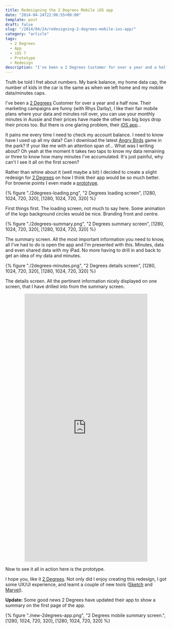 ```yaml
---
title: Redesigning the 2 Degrees Mobile iOS app
date: "2014-04-24T22:06:55+00:00"
template: post
draft: false
slug: "/2014/04/24/redesigning-2-degrees-mobile-ios-app/"
category: "article"
tags:
  - 2 Degrees
  - App
  - iOS 7
  - Prototype
  - Redesign
description: "I've been a 2 Degrees Customer for over a year and a half now. Their marketing campaigns are funny (with Rhys Darby), I like their fair mobile plans where your data and minutes roll over, you can use your monthly minutes in Aussie and their prices have made the"
---
```


Truth be told I fret about numbers. My bank balance, my home data cap, the number of kids in the car is the same as when we left home and my mobile data/minutes caps.

I've been a <a title="2 Degrees Mobile" href="http://www.2degreesmobile.co.nz">2 Degrees</a> Customer for over a year and a half now. Their marketing campaigns are funny (with Rhys Darby), I like their fair mobile plans where your data and minutes roll over, you can use your monthly minutes in Aussie and their prices have made the other two big boys drop their prices too. But there is one glaring problem, their <a title="2 Degrees iOS app" href="https://itunes.apple.com/nz/app/2degrees/id584269099?mt=8&amp;uo=4&amp;at=10lnRx">iOS app</a>...

It pains me every time I need to check my account balance. I need to know have I used up all my data? Can I download the latest <a title="Angry Birds" href="https://www.angrybirds.com">Angry Birds</a> game in the park? If your like me with an attention span of... What was I writing about? Oh yeah at the moment it takes two taps to know my data remaining or three to know how many minutes I've accumulated. It's just painful, why can't I see it all on the first screen?

Rather than whine about it (well maybe a bit) I decided to create a slight redesign for <a title="2 Degrees Mobile" href="http://www.2degreesmobile.co.nz">2 Degrees</a> on how I think their app would be so much better. For brownie points I even made a <a title="2 Degrees Mobile prototype" href="http://marvl.in/19c24e">prototype</a>.

{% figure "./2degrees-loading.png", "2 Degrees loading screen", [1280, 1024, 720, 320], [1280, 1024, 720, 320] %}

First things first. The loading screen, not much to say here. Some animation of the logo background circles would be nice. Branding front and centre.

{% figure "./2degrees-summary.png", "2 Degrees summary screen", [1280, 1024, 720, 320], [1280, 1024, 720, 320] %}

The summary screen. All the most important information you need to know, all I've had to do is open the app and I'm presented with this. Minutes, data and even shared data with my iPad. No more having to drill in and back to get an idea of my data and minutes.

{% figure "./2degrees-minutes.png", "2 Degrees details screen", [1280, 1024, 720, 320], [1280, 1024, 720, 320] %}

The details screen. All the pertinent information nicely displayed on one screen, that I have drilled into from the summary screen.

<div style="text-align: center;"><iframe src="https://marvl.in/19c24e?emb=1" width="384" height="834" frameborder="0"></iframe></div>

Now to see it all in action here is the prototype.

I hope you, like it <a title="2 Degrees Mobile" href="http://www.2degreesmobile.co.nz">2 Degrees</a>. Not only did I enjoy creating this redesign, I got some UX/UI experience, and learnt a couple of new tools (<a title="Sketch 3" href="https://itunes.apple.com/nz/app/sketch-3/id852320343?mt=12&amp;uo=4&amp;at=10lnRx">Sketch</a> and <a title="Marvel - Prototype tool" href="http://marvelapp.com">Marvel</a>).

<strong>Update:</strong> Some good news 2 Degrees have updated their app to show a summary on the first page of the app.

{% figure "./new-2degrees-app.png", "2 Degrees mobile summary screen.", [1280, 1024, 720, 320], [1280, 1024, 720, 320] %}
